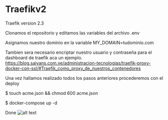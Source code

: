 # Traefikv2
Traefik version 2.3


Clonamos el repositorio y editamos las variables del archivo .env

Asignamos nuestro dominio en la variable MY_DOMAIN=tudominio.com 

Tambien sera necesario encriptar nuestro usuario y contraseña para el dashboard de traefik aca un ejemplo.
https://blog.saiyans.com.ve/administracion-tecnologias/traefik-proxy-docker-con-ssl/#Traefik_como_proxy_de_nuestros_contenedores

Una vez hallamos realizado todos los pasos anteriores procederemos con el deploy

$ touch acme.json && chmod 600 acme.json

$ docker-compose up -d

Done
![alt text](https://i.imgur.com/1bXGpGF.png)
